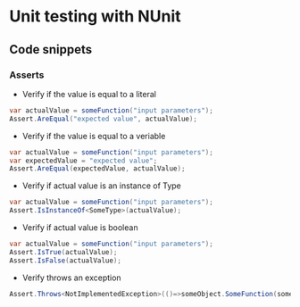 # Unit testing with NUnit

## Code snippets

### Asserts
* Verify if the value is equal to a literal
```csharp
var actualValue = someFunction("input parameters");
Assert.AreEqual("expected value", actualValue);
```
* Verify if the value is equal to a veriable
```csharp
var actualValue = someFunction("input parameters");
var expectedValue = "expected value";
Assert.AreEqual(expectedValue, actualValue);
```
* Verify if actual value is an instance of Type
```csharp
var actualValue = someFunction("input parameters");
Assert.IsInstanceOf<SomeType>(actualValue);
```
* Verify if actual value is boolean
```csharp
var actualValue = someFunction("input parameters");
Assert.IsTrue(actualValue);
Assert.IsFalse(actualValue);
```
* Verify throws an exception
```csharp
Assert.Throws<NotImplementedException>(()=>someObject.SomeFunction(someParameter));
```